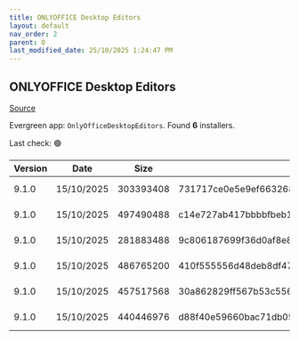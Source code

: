 ```yaml
---
title: ONLYOFFICE Desktop Editors
layout: default
nav_order: 2
parent: O
last_modified_date: 25/10/2025 1:24:47 PM
---
```


## ONLYOFFICE Desktop Editors

[Source](https://www.onlyoffice.com/desktop.aspx)

Evergreen app: `OnlyOfficeDesktopEditors`. Found **6** installers.

Last check: 🟢

| Version | Date       | Size      | Sha256                                                           | Architecture | InstallerType | Type | URI                                                                                                                                                                                                |
| ------- | ---------- | --------- | ---------------------------------------------------------------- | ------------ | ------------- | ---- | -------------------------------------------------------------------------------------------------------------------------------------------------------------------------------------------------- |
| 9.1.0   | 15/10/2025 | 303393408 | 731717ce0e5e9ef663268ba00e51418a420708dbd7e69496fe60f4e6680ccb24 | x64          | Default       | exe  | [https://github.com/ONLYOFFICE/DesktopEditors/releases/download/v9.1.0/DesktopEditors_x64.exe](https://github.com/ONLYOFFICE/DesktopEditors/releases/download/v9.1.0/DesktopEditors_x64.exe)       |
| 9.1.0   | 15/10/2025 | 497490488 | c14e727ab417bbbbfbeb184f1908d53e60cdc5743c80d79a2e515e88e7ce7cca | x64          | Default       | exe  | [https://github.com/ONLYOFFICE/DesktopEditors/releases/download/v9.1.0/DesktopEditors_x64_xp.exe](https://github.com/ONLYOFFICE/DesktopEditors/releases/download/v9.1.0/DesktopEditors_x64_xp.exe) |
| 9.1.0   | 15/10/2025 | 281883488 | 9c806187699f36d0af8e8c3e9a24b91c77f88745cb64dfc08a5c24aca27f706e | x86          | Default       | exe  | [https://github.com/ONLYOFFICE/DesktopEditors/releases/download/v9.1.0/DesktopEditors_x86.exe](https://github.com/ONLYOFFICE/DesktopEditors/releases/download/v9.1.0/DesktopEditors_x86.exe)       |
| 9.1.0   | 15/10/2025 | 486765200 | 410f555556d48deb8df4790dc296ba8003ed4ecb50d25c8cb5719185f926b814 | x86          | Default       | exe  | [https://github.com/ONLYOFFICE/DesktopEditors/releases/download/v9.1.0/DesktopEditors_x86_xp.exe](https://github.com/ONLYOFFICE/DesktopEditors/releases/download/v9.1.0/DesktopEditors_x86_xp.exe) |
| 9.1.0   | 15/10/2025 | 457517568 | 30a862829ff567b53c556d89bfc1ac5279bd9160ee236e21ec71c3f50abf5b0c | x64          | Default       | msi  | [https://github.com/ONLYOFFICE/DesktopEditors/releases/download/v9.1.0/DesktopEditors_x64.msi](https://github.com/ONLYOFFICE/DesktopEditors/releases/download/v9.1.0/DesktopEditors_x64.msi)       |
| 9.1.0   | 15/10/2025 | 440446976 | d88f40e59660bac71db05865db995ca109a96a40d48b02d7ce9e2225afb7ee09 | x86          | Default       | msi  | [https://github.com/ONLYOFFICE/DesktopEditors/releases/download/v9.1.0/DesktopEditors_x86.msi](https://github.com/ONLYOFFICE/DesktopEditors/releases/download/v9.1.0/DesktopEditors_x86.msi)       |
